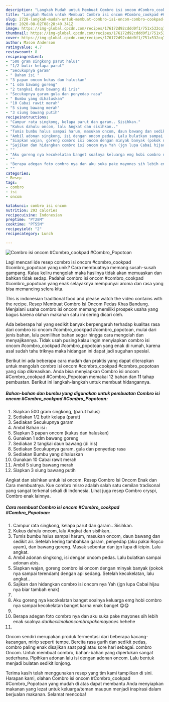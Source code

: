 ```yaml
---
description: "Langkah Mudah untuk Membuat Combro isi oncom #Combro_cookpad #Combro_Popotoan, Bisa Manjain Lidah"
title: "Langkah Mudah untuk Membuat Combro isi oncom #Combro_cookpad #Combro_Popotoan, Bisa Manjain Lidah"
slug: 2728-langkah-mudah-untuk-membuat-combro-isi-oncom-combro-cookpad-combro-popotoan-bisa-manjain-lidah
date: 2020-08-02T08:28:40.341Z
image: https://img-global.cpcdn.com/recipes/176172d92cddd0f1/751x532cq70/combro-isi-oncom-combro_cookpad-combro_popotoan-foto-resep-utama.jpg
thumbnail: https://img-global.cpcdn.com/recipes/176172d92cddd0f1/751x532cq70/combro-isi-oncom-combro_cookpad-combro_popotoan-foto-resep-utama.jpg
cover: https://img-global.cpcdn.com/recipes/176172d92cddd0f1/751x532cq70/combro-isi-oncom-combro_cookpad-combro_popotoan-foto-resep-utama.jpg
author: Mason Anderson
ratingvalue: 4.7
reviewcount: 8
recipeingredient:
- "500 gram singkong parut halus"
- "1/2 butir kelapa parut"
- "Secukupnya garam"
- " Bahan isi "
- "3 papan oncom kukus dan haluskan"
- "1 sdm bawang goreng"
- "2 tangkai daun bawang di iris"
- "Secukupnya garam gula dan penyedap rasa"
- " Bumbu yang dihaluskan"
- "10 Cabai rawit merah"
- "5 siung bawang merah"
- "3 siung bawang putih"
recipeinstructions:
- "Campur rata singkong, kelapa parut dan garam.. Sisihkan."
- "Kukus dahulu oncom, lalu Angkat dan sisihkan.."
- "Tumis bumbu halus sampai harum, masukan oncom, daun bawang dan sedikit air. Setelah kering tambahkan garam, penyedap (aku pakai Royco ayam), dan bawang goreng. Masak sebentar dan jgn lupa di icipin. Lalu angkat."
- "Ambil adonan singkong, isi dengan oncom pedas. Lalu bulatkan sampai adonan abis."
- "Siapkan wajan, goreng combro isi oncom dengan minyak banyak (pokok nya sampai terendam) dengan api sedang. Setelah kecokelatan, lalu angkat.."
- "Sajikan dan hidangkan combro isi oncom nya Yah (jgn lupa Cabai hijau nya biar tambah enak)"
- ""
- "Aku goreng nya kecokelatan banget soalnya keluarga emg hobi combro nya sampai kecokelatan banget karna enak banget 😋😋"
- ""
- "Berapa adegan foto combro nya dan aku suka pake mayones sih lebih enak soalnya *darikecilmakancombropakemayones* hehehe"
- ""
categories:
- Resep
tags:
- combro
- isi
- oncom

katakunci: combro isi oncom 
nutrition: 293 calories
recipecuisine: Indonesian
preptime: "PT28M"
cooktime: "PT55M"
recipeyield: "2"
recipecategory: Lunch

---
```



![Combro isi oncom #Combro_cookpad #Combro_Popotoan](https://img-global.cpcdn.com/recipes/176172d92cddd0f1/751x532cq70/combro-isi-oncom-combro_cookpad-combro_popotoan-foto-resep-utama.jpg)

Lagi mencari ide resep combro isi oncom #combro_cookpad #combro_popotoan yang unik? Cara membuatnya memang susah-susah gampang. Kalau keliru mengolah maka hasilnya tidak akan memuaskan dan bahkan tidak sedap. Padahal combro isi oncom #combro_cookpad #combro_popotoan yang enak selayaknya mempunyai aroma dan rasa yang bisa memancing selera kita.

This is indonesian traditional food and please watch the video contains with the recipe. Resep Membuat Combro Isi Oncom Pedas Khas Bandung. Menjalani usaha combro isi oncom memang memiliki prospek usaha yang bagus karena olahan makanan satu ini sering dicari oleh.

Ada beberapa hal yang sedikit banyak berpengaruh terhadap kualitas rasa dari combro isi oncom #combro_cookpad #combro_popotoan, mulai dari jenis bahan, lalu pemilihan bahan segar hingga cara mengolah dan menyajikannya. Tidak usah pusing kalau ingin menyiapkan combro isi oncom #combro_cookpad #combro_popotoan yang enak di rumah, karena asal sudah tahu triknya maka hidangan ini dapat jadi suguhan spesial.


Berikut ini ada beberapa cara mudah dan praktis yang dapat diterapkan untuk mengolah combro isi oncom #combro_cookpad #combro_popotoan yang siap dikreasikan. Anda bisa menyiapkan Combro isi oncom #Combro_cookpad #Combro_Popotoan memakai 12 bahan dan 11 tahap pembuatan. Berikut ini langkah-langkah untuk membuat hidangannya.

<!--inarticleads1-->

##### Bahan-bahan dan bumbu yang digunakan untuk pembuatan Combro isi oncom #Combro_cookpad #Combro_Popotoan:

1. Siapkan 500 gram singkong, (parut halus)
1. Sediakan 1/2 butir kelapa (parut)
1. Sediakan Secukupnya garam
1. Ambil  Bahan isi :
1. Siapkan 3 papan oncom (kukus dan haluskan)
1. Gunakan 1 sdm bawang goreng
1. Sediakan 2 tangkai daun bawang (di iris)
1. Sediakan Secukupnya garam, gula dan penyedap rasa
1. Sediakan  Bumbu yang dihaluskan
1. Gunakan 10 Cabai rawit merah
1. Ambil 5 siung bawang merah
1. Siapkan 3 siung bawang putih


Angkat dan sisihkan untuk isi oncom. Resep Combro Isi Oncom Enak dan Cara membuatnya. Kue combro misro adalah salah satu cemilan tradisonal yang sangat terkenal sekali di Indonesia. Lihat juga resep Combro cryspi, Combro enak lainnya. 

<!--inarticleads2-->

##### Cara membuat Combro isi oncom #Combro_cookpad #Combro_Popotoan:

1. Campur rata singkong, kelapa parut dan garam.. Sisihkan.
1. Kukus dahulu oncom, lalu Angkat dan sisihkan..
1. Tumis bumbu halus sampai harum, masukan oncom, daun bawang dan sedikit air. Setelah kering tambahkan garam, penyedap (aku pakai Royco ayam), dan bawang goreng. Masak sebentar dan jgn lupa di icipin. Lalu angkat.
1. Ambil adonan singkong, isi dengan oncom pedas. Lalu bulatkan sampai adonan abis.
1. Siapkan wajan, goreng combro isi oncom dengan minyak banyak (pokok nya sampai terendam) dengan api sedang. Setelah kecokelatan, lalu angkat..
1. Sajikan dan hidangkan combro isi oncom nya Yah (jgn lupa Cabai hijau nya biar tambah enak)
1. 
1. Aku goreng nya kecokelatan banget soalnya keluarga emg hobi combro nya sampai kecokelatan banget karna enak banget 😋😋
1. 
1. Berapa adegan foto combro nya dan aku suka pake mayones sih lebih enak soalnya *darikecilmakancombropakemayones* hehehe
1. 


Oncom sendiri merupakan produk fermentasi dari beberapa kacang-kacangan, mirip seperti tempe. Bercita rasa gurih dan sedikit pedas, combro paling enak disajikan saat pagi atau sore hari sebagai. combro Oncom. Untuk membuat combro, bahan-bahan yang diperlukan sangat sederhana. Pipihkan adonan lalu isi dengan adonan oncom. Lalu bentuk menjadi bulatan sedikit lonjong. 

Terima kasih telah menggunakan resep yang tim kami tampilkan di sini. Harapan kami, olahan Combro isi oncom #Combro_cookpad #Combro_Popotoan yang mudah di atas dapat membantu Anda menyiapkan makanan yang lezat untuk keluarga/teman maupun menjadi inspirasi dalam berjualan makanan. Selamat mencoba!
